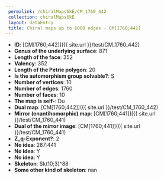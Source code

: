 ```yaml
--- 
 permalink: /chiralMaps6kE/CM_1760_442 
 collection: chiralMaps6kE
 layout: dataEntry
 title: Chiral maps up to 6000 edges - CM[1760;442]
---
```


- **ID**: [CM[1760;442]]({{ site.url }}/test/CM_1760_442)
- **Genus of the underlying surface**: 871
- **Length of the face**: 352
- **Valency**: 352
- **Length of the Petrie polygon**: 20
- **Is the automorphism group solvable?**: S
- **Number of vertices**: 10
- **Number of edges**: 1760
- **Number of faces**: 10
- **The map is self-**: Du
- **Dual map**: [CM[1760;442]]({{ site.url }}/test/CM_1760_442)
- **Mirror (enantihomorphic) map**: [CM[1760;441]]({{ site.url }}/test/CM_1760_441)
- **Dual of the mirror image**: [CM[1760;441]]({{ site.url }}/test/CM_1760_441)
- **Z_q-Exponent?**: 2
- **No idea**:  287:441
- **No idea**: Y
- **No idea**: Y
- **Skeleton**: Sk(10;3)^88
- **Some other kind of skeleton**: nan
